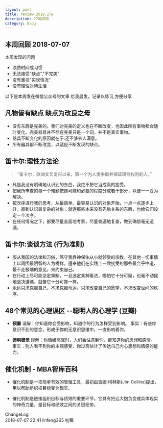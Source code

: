 ```yaml
---
layout: post
title: review 2018.27w
description: 27周回顾
category: blog
---
```



## 本周回顾  2018-07-07 

本周发现的问题

* 浪费时间成习惯
* 无法接受"缺点","不完美"
* 没有重视"实现情况"
* 没有理性对待生活


以下是本周发在微信公众号的文章
给我启发。记录以练习,方便分享



## 凡物皆有缺点 缺点为改良之母  
[](https://mp.weixin.qq.com/s/cIxlBBabz6A0KntD2ILlow)

* 没有东西是完美的，我们对完美的定义也在不断改变，也因此所有事物都会随时变化。完美器具并不存在完美只是一个词，并不是真实事物。
* 器具不断变化的原因就在于:还不够令人满意。
* 所有器具都不断改变，以适应不断发现的缺点。


## 笛卡尔:理性方法论  
[](https://mp.weixin.qq.com/s/Ul9Z-LpeI0NaNijbLNPrSg)

> “笛卡尔，欧洲文艺复兴以来，第一个为人类争取并保证理性权利的人。”

* 凡是我没有明确地认识到的东西，我绝不把它当成真的接受。
* 把我所审查的每一个难题按照可能和必要的程度分成若干部分，以便一一妥为解决。
* 按次序进行我的思考，从最简单、最容易认识的对象开始，一点一点逐步上升，直到认识最复杂的对象；就连那些本来没有先后关系的东西，也给它们设定一个次序。
* 在任何情况之下，都要尽量全面地考察，尽量普遍地复查，做到确信毫无遗漏。


## 笛卡尔:谈谈方法  (行为准则)
[](https://mp.weixin.qq.com/s/rZGg-1JxlTWyx7-RtLPeOA)

* 服从我国的法律和习俗，笃守我靠神保佑从小就领受的宗教，在其他一切事情上以周围最明智的人为榜样，遵奉他们在实践上一致接受的那些最合乎中道、最不走极端的意见，来约束自己。
* 在行动上尽可能坚定果断，一旦选定某种看法，哪怕它十分可疑，也毫不动摇地坚决遵循，就像它十分可靠一样。
* 永远只求克服自己，不求克服命运，只求改变自己的愿望，不求改变世间的秩序。




## 48个常见的心理误区 --聪明人的心理学 (豆瓣)  
[](https://mp.weixin.qq.com/s/R2Cl_g9Jpyb2fdaBKOXhGw)

* **预置**
误解：你知道你会受影响，知道你的行为怎样受到影响。
事实：有些你意识不到的意念，形成于你的无意识思维中，一直影响着你。

* **透明错觉**
误解：你情绪高涨时，人们会注意到你，能知道你的思想和感情。
事实：别人看不到你的主观感受，你过高估计了传达自己内心思想和情感的能力。



## 催化机制 - MBA智库百科  
[](https://mp.weixin.qq.com/s/_ubm8WgpvWSjumvGLEd6hw)

* 催化机制是一项简单有效的管理工具，最初由吉姆·柯林斯(Jim Collins)提出，用以帮助组织把目标变为现实。

* 催化机制是链接组织目标与绩效的重要环节，它具有把远大抱负变成具体现实的神奇力量，是目标和绩效之间的关键纽带。



ChangeLog:  
2018-07-07 22:41 linfeng365 初稿  

